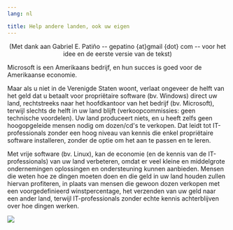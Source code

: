 ```yaml
---
lang: nl

title: Help andere landen, ook uw eigen
---
```


<center>(Met dank aan Gabriel E. Patiño -- gepatino {at}gmail {dot} com -- 
voor het idee en de eerste versie van de tekst) </center>

Microsoft is een Amerikaans bedrijf, en hun succes is goed voor de
Amerikaanse economie.

Maar als u niet in de Verenigde Staten woont, verlaat ongeveer de helft
van het geld dat u betaalt voor propriëtaire software (bv. Windows)
direct uw land, rechtstreeks naar het hoofdkantoor van het bedrijf (bv.
Microsoft), terwijl slechts de helft in uw land blijft
(verkoopcommissies: geen technische voordelen). 
Uw land produceert niets, en u heeft zelfs geen hoogopgeleide mensen
nodig om dozen/cd's te verkopen. Dat leidt tot IT-professionals zonder
een hoog niveau van kennis die enkel propriëtaire software installeren,
zonder de optie om het aan te passen en te leren.

Met vrije software (bv. Linux), kan de economie (en de kennis van de IT-professionals)
van uw land verbeteren, omdat er veel kleine en middelgrote ondernemingen oplossingen en
ondersteuning kunnen aanbieden.
Mensen die weten hoe ze dingen moeten doen en die geld in uw land houden zullen hiervan
profiteren, in plaats van mensen die gewoon dozen verkopen met een
voorgedefinieerd winstpercentage, het verzenden van uw geld naar een ander land, terwijl
IT-professionals zonder echte kennis achterblijven over hoe dingen werken.

<img src="Images/earth.png" />




